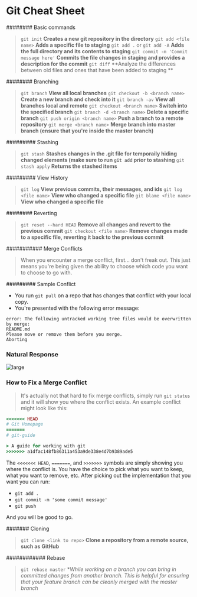  # Git Cheat Sheet

######## Basic commands

> `git init` **Creates a new git repository in the directory**
> `git add <file name>` **Adds a specific file to staging**
> `git add .` or `git add -A` **Adds the full directory and its contents to staging**
> `git commit -m 'Commit message here'` **Commits the file changes in staging and provides a description for the commit**
> `git diff` **Analyze the differences between old files and ones that have been added to staging **

######## Branching

> `git branch` **View all local branches**
> `git checkout -b <branch name>` **Create a new branch and check into it**
> `git branch -av` **View all branches local and remote**
> `git checkout <branch name>` **Switch into the specified branch**
> `git branch -d <branch name>` **Delete a specific branch**
> `git push origin <branch name>` **Push a branch to a remote repository**
> `git merge <branch name>` **Merge branch into master branch (ensure that you're inside the master branch)**


######### Stashing

> `git stash` **Stashes changes in the .git file for temporaily hiding changed elements (make sure to run `git add` prior to stashing**
> `git stash apply` **Returns the stashed items**



######### View History

> `git log` **View previous commits, their messages, and ids**
> `git log <file name>` **View who changed a specific file**
> `git blame <file name>` **View who changed a specific file**

######## Reverting

> `git reset --hard HEAD` **Remove all changes and revert to the previous commit**
> `git checkout <file name>` **Remove changes made to a specific file, reverting it back to the previous commit**


########### Merge Conflicts

> When you encounter a merge conflict, first... don't freak out. This just means you're being given the ability to choose which code you want to choose to go with.

######### Sample Conflict

- You run `git pull` on a repo that has changes that conflict with your local copy.
- You're presented with the following error message:

```
error: The following untracked working tree files would be overwritten by merge:
README.md
Please move or remove them before you merge.
Aborting
```

### Natural Response

![large](https://s3.amazonaws.com/devcamp-static/images/cagey.jpg)


### How to Fix a Merge Conflict

> It's actually not that hard to fix merge conflicts, simply run `git status` and it will show you where the conflict exists. An example conflict might look like this:

```ruby
<<<<<<< HEAD
# Git Homepage
=======
# git-guide

> A guide for working with git
>>>>>>> a1dfac148fb86311a453a9de338e4d7b9389ade5
```

The `<<<<<<< HEAD`, `=======`, and `>>>>>>>` symbols are simply showing you where the conflict is. You have the choice to pick what you want to keep, what you want to remove, etc. After picking out the implementation that you want you can run:

- `git add .`
- `git commit -m 'some commit message'`
- `git push`

And you will be good to go.


####### Cloning

> `git clone <link to repo>` **Clone a repository from a remote source, such as GitHub**


############ Rebase

> `git rebase master` **While working on a branch you can bring in committed changes from another branch. This is helpful for ensuring that your feature branch can be cleanly merged with the master branch*